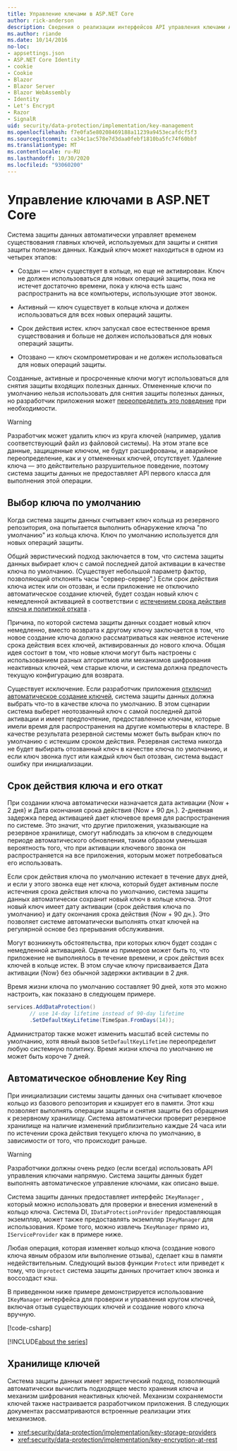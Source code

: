 ```yaml
---
title: Управление ключами в ASP.NET Core
author: rick-anderson
description: Сведения о реализации интерфейсов API управления ключами ASP.NET Core Data Protection.
ms.author: riande
ms.date: 10/14/2016
no-loc:
- appsettings.json
- ASP.NET Core Identity
- cookie
- Cookie
- Blazor
- Blazor Server
- Blazor WebAssembly
- Identity
- Let's Encrypt
- Razor
- SignalR
uid: security/data-protection/implementation/key-management
ms.openlocfilehash: f7e0fa5e80208469188a11239a9453ecafdcf5f3
ms.sourcegitcommit: ca34c1ac578e7d3daa0febf1810ba5fc74f60bbf
ms.translationtype: MT
ms.contentlocale: ru-RU
ms.lasthandoff: 10/30/2020
ms.locfileid: "93060200"
---
```

# <a name="key-management-in-aspnet-core"></a>Управление ключами в ASP.NET Core

<a name="data-protection-implementation-key-management"></a>

Система защиты данных автоматически управляет временем существования главных ключей, используемых для защиты и снятия защиты полезных данных. Каждый ключ может находиться в одном из четырех этапов:

* Создан — ключ существует в кольце, но еще не активирован. Ключ не должен использоваться для новых операций защиты, пока не истечет достаточно времени, пока у ключа есть шанс распространить на все компьютеры, использующие этот звонок.

* Активный — ключ существует в кольце ключа и должен использоваться для всех новых операций защиты.

* Срок действия истек. ключ запускал свое естественное время существования и больше не должен использоваться для новых операций защиты.

* Отозвано — ключ скомпрометирован и не должен использоваться для новых операций защиты.

Созданные, активные и просроченные ключи могут использоваться для снятия защиты входящих полезных данных. Отмененные ключи по умолчанию нельзя использовать для снятия защиты полезных данных, но разработчик приложения может [переопределить это поведение](xref:security/data-protection/consumer-apis/dangerous-unprotect#data-protection-consumer-apis-dangerous-unprotect) при необходимости.

>[!WARNING]
> Разработчик может удалить ключ из круга ключей (например, удалив соответствующий файл из файловой системы). На этом этапе все данные, защищенные ключом, не будут расшифрованы, и аварийное переопределение, как и у отмененных ключей, отсутствует. Удаление ключа — это действительно разрушительное поведение, поэтому система защиты данных не предоставляет API первого класса для выполнения этой операции.

## <a name="default-key-selection"></a>Выбор ключа по умолчанию

Когда система защиты данных считывает ключ кольца из резервного репозитория, она попытается выполнить обнаружение ключа "по умолчанию" из кольца ключа. Ключ по умолчанию используется для новых операций защиты.

Общий эвристический подход заключается в том, что система защиты данных выбирает ключ с самой последней датой активации в качестве ключа по умолчанию. (Существует небольшой параметр фактор, позволяющий отклонять часы "сервер-сервер".) Если срок действия ключа истек или он отозван, и если приложение не отключило автоматическое создание ключей, будет создан новый ключ с немедленной активацией в соответствии с [истечением срока действия ключа и политикой отката](xref:security/data-protection/implementation/key-management#data-protection-implementation-key-management-expiration) .

Причина, по которой система защиты данных создает новый ключ немедленно, вместо возврата к другому ключу заключается в том, что новое создание ключа должно рассматриваться как неявное истечение срока действия всех ключей, активированных до нового ключа. Общая идея состоит в том, что новые ключи могут быть настроены с использованием разных алгоритмов или механизмов шифрования неактивных ключей, чем старые ключи, и система должна предпочесть текущую конфигурацию для возврата.

Существует исключение. Если разработчик приложения [отключил автоматическое создание ключей](xref:security/data-protection/configuration/overview#disableautomatickeygeneration), система защиты данных должна выбрать что-то в качестве ключа по умолчанию. В этом сценарии система выберет неотозванный ключ с самой последней датой активации и имеет предпочтение, предоставленное ключам, которые имели время для распространения на другие компьютеры в кластере. В качестве результата резервной системы может быть выбран ключ по умолчанию с истекшим сроком действия. Резервная система никогда не будет выбирать отозванный ключ в качестве ключа по умолчанию, и если ключ звонка пуст или каждый ключ был отозван, система выдаст ошибку при инициализации.

<a name="data-protection-implementation-key-management-expiration"></a>

## <a name="key-expiration-and-rolling"></a>Срок действия ключа и его откат

При создании ключа автоматически назначается дата активации {Now + 2 дня} и Дата окончания срока действия {Now + 90 дн.}. 2-дневная задержка перед активацией дает ключевое время для распространения по системе. Это значит, что другие приложения, указывающие на резервное хранилище, смогут наблюдать за ключом в следующем периоде автоматического обновления, таким образом уменьшая вероятность того, что при активации ключевого звонка он распространяется на все приложения, которым может потребоваться его использовать.

Если срок действия ключа по умолчанию истекает в течение двух дней, и если у этого звонка еще нет ключа, который будет активным после истечения срока действия ключа по умолчанию, система защиты данных автоматически сохранит новый ключ в кольце ключа. Этот новый ключ имеет дату активации {срок действия ключа по умолчанию} и дату окончания срока действия {Now + 90 дн.}. Это позволяет системе автоматически выполнять откат ключей на регулярной основе без прерывания обслуживания.

Могут возникнуть обстоятельства, при которых ключ будет создан с немедленной активацией. Одним из примеров может быть то, что приложение не выполнялось в течение времени, и срок действия всех ключей в кольце истек. В этом случае ключу присваивается Дата активации {Now} без обычной задержки активации в 2 дня.

Время жизни ключа по умолчанию составляет 90 дней, хотя это можно настроить, как показано в следующем примере.

```csharp
services.AddDataProtection()
       // use 14-day lifetime instead of 90-day lifetime
       .SetDefaultKeyLifetime(TimeSpan.FromDays(14));
```

Администратор также может изменить масштаб всей системы по умолчанию, хотя явный вызов `SetDefaultKeyLifetime` переопределит любую системную политику. Время жизни ключа по умолчанию не может быть короче 7 дней.

## <a name="automatic-key-ring-refresh"></a>Автоматическое обновление Key Ring

При инициализации системы защиты данных она считывает ключевое кольцо из базового репозитория и кэширует его в памяти. Этот кэш позволяет выполнять операции защиты и снятия защиты без обращения к резервному хранилищу. Система автоматически проверит резервное хранилище на наличие изменений приблизительно каждые 24 часа или по истечении срока действия текущего ключа по умолчанию, в зависимости от того, что происходит раньше.

>[!WARNING]
> Разработчики должны очень редко (если всегда) использовать API управления ключами напрямую. Система защиты данных будет выполнять автоматическое управление ключами, как описано выше.

Система защиты данных предоставляет интерфейс `IKeyManager` , который можно использовать для проверки и внесения изменений в кольцо ключа. Система DI, `IDataProtectionProvider` предоставляющая экземпляр, может также предоставлять экземпляр `IKeyManager` для использования. Кроме того, можно извлечь `IKeyManager` прямо из, `IServiceProvider` как в примере ниже.

Любая операция, которая изменяет кольцо ключа (создание нового ключа явным образом или выполнение отзыва), сделает кэш в памяти недействительным. Следующий вызов функции `Protect` или приведет к тому, что `Unprotect` система защиты данных прочитает ключ звонка и воссоздаст кэш.

В приведенном ниже примере демонстрируется использование `IKeyManager` интерфейса для проверки и управления кругом ключей, включая отзыв существующих ключей и создание нового ключа вручную.

[!code-csharp[](key-management/samples/key-management.cs)]

[!INCLUDE[about the series](~/includes/code-comments-loc.md)]

## <a name="key-storage"></a>Хранилище ключей

Система защиты данных имеет эвристический подход, позволяющий автоматически вычислить подходящее место хранения ключа и механизм шифрования неактивных ключей. Механизм сохраняемости ключей также настраивается разработчиком приложения. В следующих документах рассматриваются встроенные реализации этих механизмов.

* <xref:security/data-protection/implementation/key-storage-providers>
* <xref:security/data-protection/implementation/key-encryption-at-rest>
